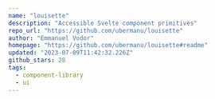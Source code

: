 ```yaml
---
name: "louisette"
description: "Accessible Svelte component primitives"
repo_url: "https://github.com/ubermanu/louisette"
author: "Emmanuel Vodor"
homepage: "https://github.com/ubermanu/louisette#readme"
updated: "2023-07-09T11:42:32.226Z"
github_stars: 28
tags: 
  - component-library
  - ui
---
```

